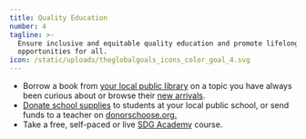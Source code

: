 ```yaml
---
title: Quality Education
number: 4
tagline: >-
  Ensure inclusive and equitable quality education and promote lifelong learning
  opportunities for all.
icon: /static/uploads/theglobalgoals_icons_color_goal_4.svg
---
```

* Borrow a book from [your local public library](https://www.nypl.org/locations/map) on a topic you have always been curious about or browse their [new arrivals](https://www.nypl.org/books-music-movies/new-arrivals).
* [Donate school supplies](https://www.timeout.com/new-york-kids/things-to-do/best-back-to-school-supply-drives-and-backpack-drives) to students at your local public school, or send funds to a teacher on [donorschoose.org.](www.donorschoose.org)
* Take a free, self-paced or live [SDG Academy](www.sdgacademy.org) course.
